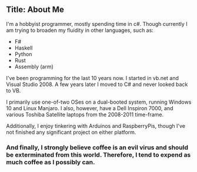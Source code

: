 Title: About Me
---
I'm a hobbyist programmer, mostly spending time in c#.
Though currently I am trying to broaden my fluidity in other languages, such as:
  * F#
  * Haskell
  * Python
  * Rust
  * Assembly (arm)

  I've been programming for the last 10 years now.
  I started in vb.net and Visual Studio 2008.
  A few years later I moved to C# and never looked back to VB.
  
  I primarily use one-of-two OSes on a dual-booted system, running Windows 10 and Linux Manjaro.
  I also, however, have a Dell Inspiron 7000, and various Toshiba Satellite laptops from the 2008-2011 time-frame.
  
  Additionally, I enjoy tinkering with Arduinos and RaspberryPis, though I've not finished any significant project on either platform.
  
  ### And finally, I strongly believe coffee is an evil virus and should be exterminated from this world. Therefore, I tend to expend as much coffee as I possibly can.